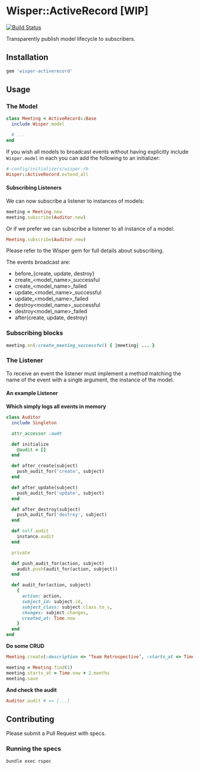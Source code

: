 # Wisper::ActiveRecord [WIP]

[![Build Status](https://travis-ci.org/krisleech/wisper-activerecord.png?branch=master)](https://travis-ci.org/krisleech/wisper-activerecord)

Transparently publish model lifecycle to subscribers.

## Installation

```ruby
gem 'wisper-activerecord'
```

## Usage

### The Model

```ruby
class Meeting < ActiveRecord::Base
  include Wisper.model

  # ...
end
```

If you wish all models to broadcast events without having explicitly include
`Wisper.model` in each you can add the following to an initializer:

```ruby
# config/initializers/wisper.rb
Wisper::ActiveRecord.extend_all
```

#### Subscribing Listeners

We can now subscribe a listener to instances of models:

```ruby
meeting = Meeting.new
meeting.subscribe(Auditor.new)
```

Or if we prefer we can subscribe a listener to all instance of a model:

```ruby
Meeting.subscribe(Auditor.new)
```

Please refer to the Wisper gem for full details about subscribing.

The events broadcast are:

* before_{create, update, destroy}
* create_<model_name>_successful
* create_<model_name>_failed
* update_<model_name>_successful
* update_<model_name>_failed
* destroy<model_name>_successful
* destroy<model_name>_failed
* after{create, update, destroy}

### Subscribing blocks

```ruby
meeting.on(:create_meeting_successful) { |meeting| ... }
```

### The Listener

To receive an event the listener must implement a method matching the name of
the event with a single argument, the instance of the model.

#### An example Listener

**Which simply logs all events in memory**

```ruby
class Auditor
  include Singleton

  attr_accessor :audt

  def initialize
    @audit = []
  end

  def after_create(subject)
    push_audit_for('create', subject)
  end

  def after_update(subject)
    push_audit_for('update', subject)
  end

  def after_destroy(subject)
    push_audit_for('destroy', subject)
  end

  def self.audit
    instance.audit
  end

  private

  def push_audit_for(action, subject)
    audit.push(audit_for(action, subject))
  end

  def audit_for(action, subject)
    {
      action: action,
      subject_id: subject.id,
      subject_class: subject.class.to_s,
      changes: subject.changes,
      created_at: Time.now
    }
  end
end
```

**Do some CRUD**

```ruby
Meeting.create(:description => ‘Team Retrospective’, :starts_at => Time.now + 2.days)

meeting = Meeting.find(1)
meeting.starts_at = Time.now + 2.months
meeting.save
```

**And check the audit**

```ruby
Auditor.audit # => [...]
```

## Contributing

Please submit a Pull Request with specs.

### Running the specs

```
bundle exec rspec
```
